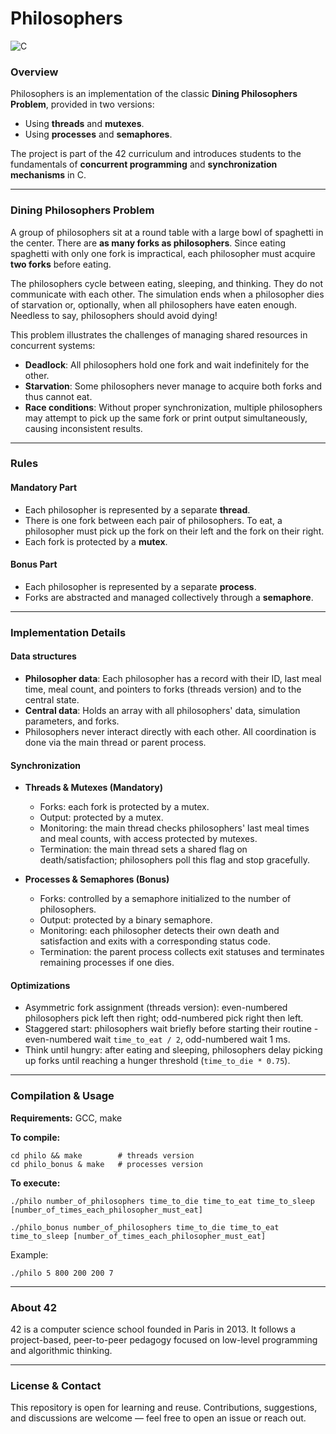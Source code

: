 # Philosophers

![C](https://img.shields.io/badge/language-C-blue.svg)

### Overview

Philosophers is an implementation of the classic **Dining Philosophers Problem**, provided in two versions:
* Using **threads** and **mutexes**.
* Using **processes** and **semaphores**.

The project is part of the 42 curriculum and introduces students to the fundamentals of **concurrent programming** and **synchronization mechanisms** in C.

---
### Dining Philosophers Problem

A group of philosophers sit at a round table with a large bowl of spaghetti in the center. There are **as many forks as philosophers**. Since eating spaghetti with only one fork is impractical, each philosopher must acquire **two forks** before eating.

The philosophers cycle between eating, sleeping, and thinking. They do not communicate with each other. The simulation ends when a philosopher dies of starvation or, optionally, when all philosophers have eaten enough. Needless to say, philosophers should avoid dying!

This problem illustrates the challenges of managing shared resources in concurrent systems:
* **Deadlock**: All philosophers hold one fork and wait indefinitely for the other.
* **Starvation**: Some philosophers never manage to acquire both forks and thus cannot eat.
* **Race conditions**: Without proper synchronization, multiple philosophers may attempt to pick up the same fork or print output simultaneously, causing inconsistent results.

---
### Rules

#### Mandatory Part
* Each philosopher is represented by a separate **thread**.
* There is one fork between each pair of philosophers. To eat, a philosopher must pick up the fork on their left and the fork on their right.
* Each fork is protected by a **mutex**.

#### Bonus Part
* Each philosopher is represented by a separate **process**.
* Forks are abstracted and managed collectively through a **semaphore**.

---
### Implementation Details

#### Data structures
* **Philosopher data**: Each philosopher has a record with their ID, last meal time, meal count, and pointers to forks (threads version) and to the central state.
* **Central data**: Holds an array with all philosophers' data, simulation parameters, and forks.
* Philosophers never interact directly with each other. All coordination is done via the main thread or parent process.

#### Synchronization
* **Threads & Mutexes (Mandatory)**
  * Forks: each fork is protected by a mutex.
  * Output: protected by a mutex.
  * Monitoring: the main thread checks philosophers' last meal times and meal counts, with access protected by mutexes.
  * Termination: the main thread sets a shared flag on death/satisfaction; philosophers poll this flag and stop gracefully.

* **Processes & Semaphores (Bonus)**
	* Forks: controlled by a semaphore initialized to the number of philosophers.
	* Output: protected by a binary semaphore.
	* Monitoring: each philosopher detects their own death and satisfaction and exits with a corresponding status code.
	* Termination: the parent process collects exit statuses and terminates remaining processes if one dies.


#### Optimizations
* Asymmetric fork assignment (threads version): even-numbered philosophers pick left then right; odd-numbered pick right then left.
* Staggered start: philosophers wait briefly before starting their routine - even-numbered wait `time_to_eat / 2`, odd-numbered wait 1 ms.
* Think until hungry: after eating and sleeping, philosophers delay picking up forks until reaching a hunger threshold (`time_to_die * 0.75`).

---
### Compilation & Usage

**Requirements:** GCC, make

**To compile:**
```
cd philo && make		# threads version
cd philo_bonus & make	# processes version
```

**To execute:**
```
./philo number_of_philosophers time_to_die time_to_eat time_to_sleep [number_of_times_each_philosopher_must_eat]
```
```
./philo_bonus number_of_philosophers time_to_die time_to_eat time_to_sleep [number_of_times_each_philosopher_must_eat]
```

Example:
```
./philo 5 800 200 200 7
```

---
### About 42

42 is a computer science school founded in Paris in 2013. It follows a project-based, peer-to-peer pedagogy focused on low-level programming and algorithmic thinking.

---
### License & Contact

This repository is open for learning and reuse. Contributions, suggestions, and discussions are welcome — feel free to open an issue or reach out.